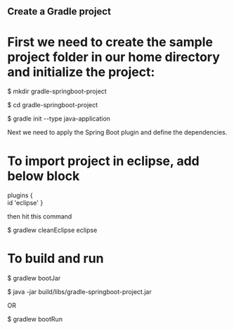 ## Create a Gradle project

# First we need to create the sample project folder in our home directory and initialize the project:

$ mkdir gradle-springboot-project

$ cd gradle-springboot-project

$ gradle init  --type java-application

Next we need to apply the Spring Boot plugin and define the dependencies.

# To import project in eclipse, add below block
plugins {    
    id 'eclipse'
}

then hit this command

$ gradlew cleanEclipse eclipse

# To build and run

$ gradlew bootJar

$ java -jar build/libs/gradle-springboot-project.jar

OR

$ gradlew bootRun
